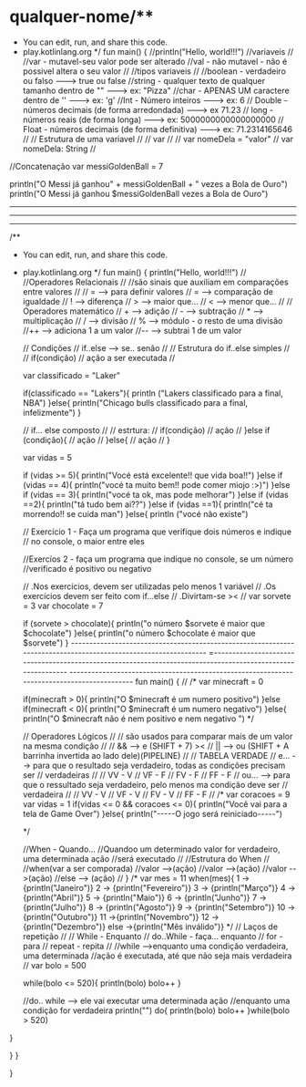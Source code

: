 # qualquer-nome/**
 * You can edit, run, and share this code.
 * play.kotlinlang.org
 */
fun main() {
    //println("Hello, world!!!")
    //variaveis
//
//var - mutavel-seu valor pode ser alterado
//val - não mutavel - não é possivel altera o seu valor
//
//tipos variaveis
//
//boolean - verdadeiro ou falso ---> true ou false
//string - qualquer texto  de qualquer tamanho dentro de "" ---> ex: "Pizza"
//char - APENAS UM caractere dentro de '' ---> ex: 'g'
//Int - Número inteiros ---> ex: 6
// Double - números decimais (de forma arredondada) ---> ex 71.23
// long - números reais (de forma longa) ---> ex: 5000000000000000000
// Float - números decimais (de forma definitiva) ---> ex: 71.2314165646
// 
// Estrutura de uma variavel
// 
// var
// 
// var nomeDela = "valor"
// var nomeDela: String
// 

//Concatenação
var messiGoldenBall = 7

println("O Messi já ganhou" + messiGoldenBall + " vezes a Bola de Ouro")
println("O Messi já ganhou $messiGoldenBall vezes a Bola de Ouro")


---------------------------------------------------------------------------------------------------------------------------
---------------------------------------------------------------------------------------------------------------------------
---------------------------------------------------------------------------------------------------------------------------






/**
 * You can edit, run, and share this code.
 * play.kotlinlang.org
 */
fun main() {
    println("Hello, world!!!")
    //
    //Operadores Relacionais
    //
    //são sinais que auxiliam em comparações entre valores
    //
    // = --> para definir valores
    // = --> comparação de igualdade
    // ! --> diferença 
    // > --> maior que...
    // < --> menor que...
    // 
    // Operadores matemático
    // + --> adição
    // - --> subtração
    // * --> multiplicação
    // / --> divisão
    // % --> módulo - o resto de uma divisão
    //++ --> adiciona 1 a um valor
    //-- --> subtrai 1 de um valor
    
    // Condições
    // if..else --> se.. senão
    // 
    // Estrutura do if..else simples
    // 
    // if(condição)
    // ação a ser executada
    // 
    
    var classificado = "Laker"
    
    if(classificado == "Lakers"){
        println ("Lakers classificado para a final, NBA")
    }else{
        println("Chicago bulls classificado para a final, infelizmente")
    }
    
    // if... else composto
    // 
    // estrtura:
    // if(condição)
    // ação
    // }else if (condição){
    // ação
    // }else{
    // ação
    // }
    
    
   var vidas = 5
   
   if (vidas >= 5){
       println("Vocé está excelente!! que vida boa!!")
     }else if (vidas == 4){
       println("vocé ta muito bem!! pode comer miojo :>)")
     }else if (vidas == 3){
       println("vocé ta ok, mas pode melhorar")
     }else if (vidas ==2){
       println("tá tudo bem ai??")
     }else if (vidas ==1){
       println("cé ta morrendo!! se cuida man")
     }else{
       println ("vocé não existe")
      
      // Exercício 1 - Faça um programa que verifique dois números e indique
      // no console, o maior entre eles
      
      //Exercíos 2 - faça um programa que indique no console, se um número
      //verificado é positivo ou negativo
      
      // .Nos exercícios, devem ser utilizadas pelo menos 1 variável
      // .Os exercícios devem ser feito com if...else
      // .Divirtam-se ><
      // 
      var sorvete = 3
      var chocolate = 7
      
      if (sorvete > chocolate){
        println("o número $sorvete é maior que $chocolate")
      }else{
          println("o número $chocolate é maior que $sorvete")
      }
       ---------------------------------------------------------------------------------------------------------------
       =------------------------------------------------------------------------------------------------------------
       -------------------------------------------------------------------------------------------
       fun main() {
    //
    /*
    var minecraft = 0
    
    if(minecraft > 0){
         println("O $minecraft é  um numero positivo")
    }else if(minecraft < 0){
         println("O $minecraft é um numero negativo")
    }else{
        println("O $minecraft não é nem positivo e nem negativo ")
    */ 
      
    
    
    // Operadores Lógicos
    // 
    // são usados para comparar mais de um valor na mesma condição
    // 
    // && --> e (SHIFT + 7) ><
    // || --> ou (SHIFT + A barrinha invertida  ao lado dele)(PIPELINE)
    // 
    // TABELA VERDADE
    // e... --> para que o resultado seja verdadeiro, todas as condições  precisam ser
    // verdadeiras
    // 
    // VV - V
    // VF - F
    // FV - F
    // FF - F
    // ou... --> para que o ressultado seja verdadeiro, pelo menos ma condição deve ser
    // verdadeira 
    // 
    // VV - V
    // VF - V
    // FV - V
    // FF - F
    //
    /*
    var coracoes = 9
    var vidas = 1
    if(vidas <= 0 && coracoes <= 0){
         println("Você vai para a tela de Game Over")
    }else{
         println("-----O jogo será reiniciado-----")

    */
    
    //When - Quando...
    //Quandoo um determinado valor for verdadeiro, uma determinada ação
    //será executado
    //
    //Estrutura do When
    //
    //when(var a ser comporada)
    //valor -->(ação)
    //valor -->(ação)
    //valor -->(ação)
    //else --> (ação)
    // }
    /*
    var mes = 11
    when(mes){
        1 -> {println("Janeiro")}
        2 -> {println("Fevereiro")}
        3 -> {println("Março")}
        4 -> {println("Abril")}
        5 -> {println("Maio")}
        6 -> {println("Junho")}
        7 -> {println("Julho")}
        8 -> {println("Agosto")}
        9 -> {println("Setembro")}
        10 ->{println("Outubro")}
        11 ->{println("Novembro")}
        12 ->{println("Dezembro")}
       else ->{println("Mês inválido")}
    */
    // Laços de repetição
    // 
    // While - Enquanto
    // do..While - faça... enquanto
    // for - para
    // repeat - repita
    // 
    //while -->enquanto uma condição verdadeira, uma determinada
    //ação é executada, até que não seja mais verdadeira
    //
    var bolo = 500
    
    while(bolo <= 520){
        println(bolo)
        bolo++
    }
    
    //do.. while --> ele vai executar uma determinada ação
    //enquanto uma condição for verdadeira
    println("")
    do{
        println(bolo)
        bolo++
    }while(bolo > 520)

}
    











      
      
      
    
   
       
     
   
    
    
    
    
    
    
    
    
    
    
    
    
   }
    }



   

}
